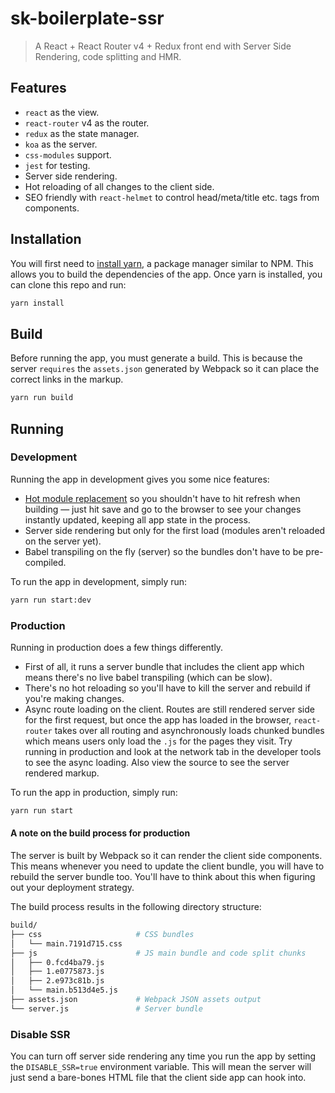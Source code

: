 # sk-boilerplate-ssr

> A React + React Router v4 + Redux front end with Server Side Rendering, code splitting and HMR.

## Features

- `react` as the view.
- `react-router` v4 as the router.
- `redux` as the state manager.
- `koa` as the server.
- `css-modules` support.
- `jest` for testing.
- Server side rendering.
- Hot reloading of all changes to the client side.
- SEO friendly with `react-helmet` to control head/meta/title etc. tags from components.

## Installation

You will first need to [install yarn](https://yarnpkg.com/en/docs/install), a package manager similar to NPM. This allows you to build the dependencies of the app. Once yarn is installed, you can clone this repo and run:

```sh
yarn install
```

## Build

Before running the app, you must generate a build. This is because the server `requires` the `assets.json` generated by Webpack so it can place the correct links in the markup.

```sh
yarn run build
```

## Running

### Development

Running the app in development gives you some nice features:

- [Hot module replacement](https://webpack.github.io/docs/hot-module-replacement.html) so you shouldn't have to hit refresh when building — just hit save and go to the browser to see your changes instantly updated, keeping all app state in the process.
- Server side rendering but only for the first load (modules aren't reloaded on the server yet).
- Babel transpiling on the fly (server) so the bundles don't have to be pre-compiled.

To run the app in development, simply run:

```sh
yarn run start:dev
```

### Production

Running in production does a few things differently.

- First of all, it runs a server bundle that includes the client app which means there's no live babel transpiling (which can be slow).
- There's no hot reloading so you'll have to kill the server and rebuild if you're making changes.
- Async route loading on the client. Routes are still rendered server side for the first request, but once the app has loaded in the browser, `react-router` takes over all routing and asynchronously loads chunked bundles which means users only load the `.js` for the pages they visit. Try running in production and look at the network tab in the developer tools to see the async loading. Also view the source to see the server rendered markup.

To run the app in production, simply run:

```sh
yarn run start
```

#### A note on the build process for production

The server is built by Webpack so it can render the client side components. This means whenever you need to update the client bundle, you will have to rebuild the server bundle too. You'll have to think about this when figuring out your deployment strategy.

The build process results in the following directory structure:

```sh
build/
├── css                     # CSS bundles
│   └── main.7191d715.css
├── js                      # JS main bundle and code split chunks
│   ├── 0.fcd4ba79.js
│   ├── 1.e0775873.js
│   ├── 2.e973c81b.js
│   └── main.b513d4e5.js
├── assets.json             # Webpack JSON assets output
└── server.js               # Server bundle
```

### Disable SSR

You can turn off server side rendering any time you run the app by setting the `DISABLE_SSR=true` environment variable. This will mean the server will just send a bare-bones HTML file that the client side app can hook into.
